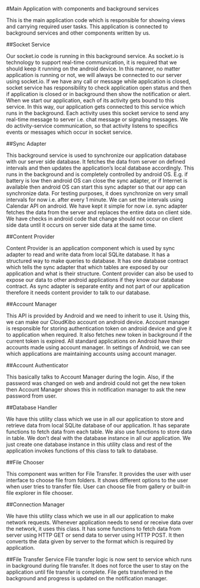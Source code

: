 #Main Application with components and background services

This is the main application code which is responsible for showing views and carrying required user tasks. This application is connected to background services and other components written by us.

##Socket Service

Our socket.io code is running in this background service. As socket.io is technology to support real-time communication, it is required that we should keep it running on the android device. In this manner, no matter application is running or not, we will always be connected to our server using socket.io. If we have any call or message while application is closed, socket service has responsibility to check application open status and then if application is closed or in background then show the notification or alert.
When we start our application, each of its activity gets bound to this service. In this way, our application gets connected to this service which runs in the background. Each activity uses this socket service to send any real-time message to server i.e. chat message or signaling messages. We do activity-service communication, so that activity listens to specifics events or messages which occur in socket service. 

##Sync Adapter

This background service is used to synchronize our application database with our server side database. It fetches the data from server on defined intervals and then updates the application’s local database accordingly. This runs in the background and is completely controlled by android OS. E.g. if battery is low then android OS can close the sync adapter, or if Internet is available then android OS can start this sync adapter so that our app can synchronize data. For testing purposes, it does synchronize on very small intervals for now i.e. after every 1 minute. We can set the intervals using Calendar API on android. We have kept it simple for now i.e. sync adapter fetches the data from the server and replaces the entire data on client side. We have checks in android code that change should not occur on client side data until it occurs on server side data at the same time.

##Content Provider

Content Provider is an application component which is used by sync adapter to read and write data from local SQLite database. It has a structured way to make queries to database. It has one database contract which tells the sync adapter that which tables are exposed by our application and what is their structure. Content provider can also be used to expose our data to other android applications if they know our database contract. As sync adapter is separate entity and not part of our application therefore it needs content provider to talk to our database.

##Account Manager

This API is provided by Android and we need to inherit to use it. Using this, we can make our CloudKibo account on android device. Account manager is responsible for storing authentication token on android device and give it to application when required. It also fetches new token in background if the current token is expired. All standard applications on Android have their accounts made using account manager. In settings of Android, we can see which applications are maintaining accounts using account manager.

##Account Authenticator

This basically talks to Account Manager during the login. Also, if the password was changed on web and android could not get the new token then Account Manager shows this in notification manager to ask the new password from user.

##Database Handler

We have this utility class which we use in all our application to store and retrieve data from local SQLite database of our application. It has separate functions to fetch data from each table. We also use functions to store data in table. We don’t deal with the database instance in all our application. We just create one database instance in this utility class and rest of the application invokes functions of this class to talk to database.

##File Chooser

This component was written for File Transfer. It provides the user with user interface to choose file from folders. It shows different options to the user when user tries to transfer file. User can choose file from gallery or built-in file explorer in file chooser.

##Connection Manager

We have this utility class which we use in all our application to make network requests. Whenever application needs to send or receive data over the network, it uses this class. It has some functions to fetch data from server using HTTP GET or send data to server using HTTP POST. It then converts the data given by server to the format which is required by application.

##File Transfer Service
File transfer logic is now sent to service which runs in background during file transfer. It does not force the user to stay on the application until file transfer is complete. File gets transferred in the background and progress is updated on the notification manager.
